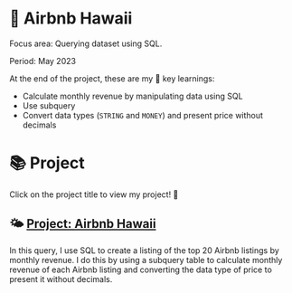 # 🌟 Airbnb Hawaii
Focus area: Querying dataset using SQL.

Period: May 2023

At the end of the project, these are my 🔑 key learnings:

- Calculate monthly revenue by manipulating data using SQL
- Use subquery
- Convert data types (`STRING` and `MONEY`) and present price without decimals

# 📚 Project
Click on the project title to view my project! 🙂

## 🌤 [Project: Airbnb Hawaii](https://github.com/annechenginc/Airbnb-SQL/blob/main/Airbnb%20Hawaii%20SQL%20Query.sql)
In this query, I use SQL to create a listing of the top 20 Airbnb listings by monthly revenue. I do this by using a subquery table to calculate monthly revenue of each Airbnb listing and converting the data type of price to present it without decimals.
